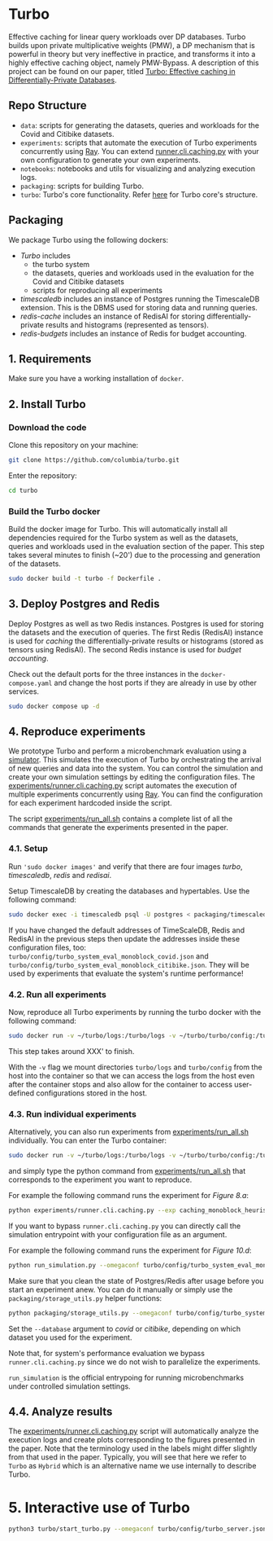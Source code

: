 # Turbo
Effective caching for linear query workloads over DP databases. Turbo builds upon private multiplicative weights (PMW), a DP mechanism that is powerful in theory but very ineffective in practice, and transforms it into a highly effective caching object, namely PMW-Bypass. A description of this project can be found on our paper, titled [Turbo: Effective caching in Differentially-Private Databases](https://arxiv.org/abs/2306.16163).

## Repo Structure

- `data`: scripts for generating the datasets, queries and workloads for the Covid and Citibike datasets.
- `experiments`: scripts that automate the execution of Turbo experiments concurrently using [Ray](https://www.ray.io/). You can extend [runner.cli.caching.py](https://github.com/columbia/turbo/blob/artifact/experiments/runner.cli.caching.py) with your own configuration to generate your own experiments.
- `notebooks`: notebooks and utils for visualizing and analyzing execution logs.
- `packaging`: scripts for building Turbo.
- `turbo`: Turbo's core functionality. Refer [here](/turbo/README.md) for Turbo core's structure.


<!-- [For a  guide ](#) -->
  
## Packaging
We package Turbo using the following dockers:
- *Turbo* includes
    - the turbo system
    - the datasets, queries and workloads used in the evaluation for the Covid and Citibike datasets
    - scripts for reproducing all experiments
- *timescaledb* includes an instance of Postgres running the TimescaleDB extension. This is the DBMS used for storing data and running queries.
- *redis-cache* includes an instance of RedisAI for storing differentially-private results and histograms (represented as tensors).
- *redis-budgets* includes an instance of Redis for budget accounting.

## 1. Requirements

Make sure you have a working installation of `docker`.

## 2. Install Turbo
### Download the code

Clone this repository on your machine:
```bash
git clone https://github.com/columbia/turbo.git
```

Enter the repository:
```bash
cd turbo
```

### Build the Turbo docker

Build the docker image for Turbo. This will automatically install all dependencies required for the Turbo system as well as the datasets, queries and workloads used in the evaluation section of the paper. This step takes several minutes to finish (~20') due to the processing and generation of the datasets.
``` bash 
sudo docker build -t turbo -f Dockerfile .
```

## 3. Deploy Postgres and Redis

Deploy Postgres as well as two Redis instances. Postgres is used for storing the datasets and the execution of queries. The first Redis (RedisAI) instance is used for *caching* the differentially-private results or histograms (stored as tensors using RedisAI). The second Redis instance is used for *budget accounting*.

Check out the default ports for the three instances in the `docker-compose.yaml` and change the host ports if they are already in use by other services.

``` bash
sudo docker compose up -d
```
## 4. Reproduce experiments

We prototype Turbo and perform a microbenchmark evaluation using a [simulator](https://github.com/columbia/turbo/tree/artifact/turbo/simulator). This simulates the execution of Turbo by orchestrating the arrival of new queries and data into the system. You can control the simulation and create your own simulation settings by editing the configuration files. The [experiments/runner.cli.caching.py](https://github.com/columbia/turbo/blob/artifact/experiments/runner.cli.caching.py) script automates the execution of multiple experiments concurrently using [Ray](https://www.ray.io/). You can find the configuration for each experiment hardcoded inside the script.

The script [experiments/run_all.sh](https://github.com/columbia/turbo/blob/artifact/experiments/run_all.sh) contains a complete list of all the commands that generate the experiments presented in the paper. 

### 4.1. Setup
Run `'sudo docker images'` and verify that there are four images *turbo*, *timescaledb*, *redis* and *redisai*.

Setup TimescaleDB by creating the databases and hypertables. Use the following command:

``` bash
sudo docker exec -i timescaledb psql -U postgres < packaging/timescaledb.sql
```

If you have changed the default addresses of TimeScaleDB, Redis and RedisAI in the previous steps then update the addresses inside these configuration files, too: `turbo/config/turbo_system_eval_monoblock_covid.json` and `turbo/config/turbo_system_eval_monoblock_citibike.json`. They will be used by experiments that evaluate the system's runtime performance!

### 4.2. Run all experiments


Now, reproduce all Turbo experiments by running the turbo docker with the following command:
``` bash 
sudo docker run -v ~/turbo/logs:/turbo/logs -v ~/turbo/turbo/config:/turbo/turbo/config --network=host --name turbo --shm-size=204.89gb --rm turbo experiments/run_all.sh
```
This step takes around XXX' to finish. 

With the `-v` flag we mount directories `turbo/logs` and `turbo/config` from the host into the container so that we can access the logs from the host even after the container stops and also allow for the container to access user-defined configurations stored in the host.

### 4.3. Run individual experiments

Alternatively, you can also run experiments from [experiments/run_all.sh](https://github.com/columbia/turbo/blob/artifact/experiments/run_all.sh) individually.
You can enter the Turbo container:
``` bash
sudo docker run -v ~/turbo/logs:/turbo/logs -v ~/turbo/turbo/config:/turbo/turbo/config --network=host --name turbo -it turbo
```
and simply type the python command from [experiments/run_all.sh](https://github.com/columbia/turbo/blob/artifact/experiments/run_all.sh) that corresponds to the experiment you want to reproduce.

For example the following command runs the experiment for *Figure 8.a*: 

``` bash
python experiments/runner.cli.caching.py --exp caching_monoblock_heuristics --dataset covid19
```

If you want to bypass `runner.cli.caching.py` you can directly call the simulation entrypoint with your configuration file as an argument.

For example the following command runs the experiment for *Figure 10.d*: 
``` bash
python run_simulation.py --omegaconf turbo/config/turbo_system_eval_monoblock_covid.json
```
Make sure that you clean the state of Postgres/Redis after usage before you start an experiment anew.
You can do it manually or simply use the `packaging/storage_utils.py` helper functions:
``` bash
python packaging/storage_utils.py --omegaconf turbo/config/turbo_system_eval_monoblock_covid.json --storage "*" --function delete-all --database covid
```
Set the `--database` argument to *covid* or *citibike*, depending on which dataset you used for the experiment.

Note that, for system's performance evaluation we bypass `runner.cli.caching.py` since we do not wish to parallelize the experiments.

`run_simulation` is the official entrypoing for running microbenchmarks under controlled simulation settings.

##  4.4. Analyze results
The [experiments/runner.cli.caching.py](https://github.com/columbia/turbo/blob/artifact/experiments/runner.cli.caching.py) script will automatically analyze the execution logs and create plots corresponding to the figures presented in the paper. 
Note that the terminology used in the labels might differ slightly from that used in the paper. 
Typically, you will see that here we refer to `Turbo` as `Hybrid` which is an alternative name we use internally to describe Turbo.

# 5. Interactive use of Turbo

``` bash
python3 turbo/start_turbo.py --omegaconf turbo/config/turbo_server.json
```